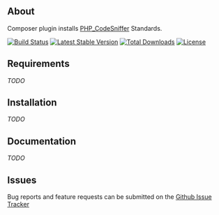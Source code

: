 About
-----

Composer plugin installs [PHP_CodeSniffer](https://github.com/squizlabs/PHP_CodeSniffer) Standards.

[![Build Status](https://travis-ci.org/higidi/composer-phpcodesniffer-standards-plugin.svg?branch=master)](https://travis-ci.org/higidi/composer-phpcodesniffer-standards-plugin) [![Latest Stable Version](https://poser.pugx.org/higidi/composer-phpcodesniffer-standards-plugin/v/stable)](https://packagist.org/packages/higidi/composer-phpcodesniffer-standards-plugin) [![Total Downloads](https://poser.pugx.org/higidi/composer-phpcodesniffer-standards-plugin/downloads)](https://packagist.org/packages/higidi/composer-phpcodesniffer-standards-plugin) [![License](https://poser.pugx.org/higidi/composer-phpcodesniffer-standards-plugin/license)](https://packagist.org/packages/higidi/composer-phpcodesniffer-standards-plugin)

Requirements
------------

_TODO_

Installation
------------

_TODO_

Documentation
-------------

_TODO_

Issues
------

Bug reports and feature requests can be submitted on the [Github Issue Tracker](https://github.com/higidi/composer-phpcodesniffer-standards-plugin/issues) 
